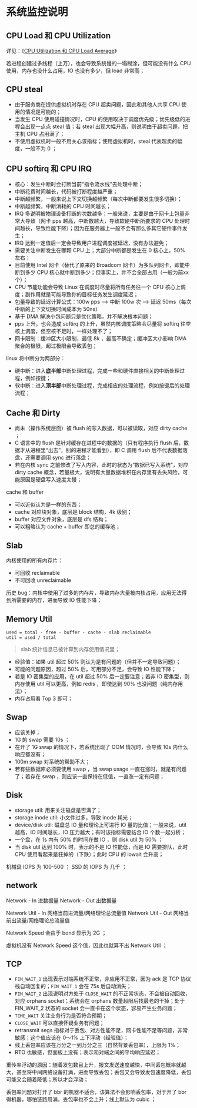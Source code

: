 # 系统监控说明

## CPU Load 和 CPU Utilization

详见：《[CPU Utilization 和 CPU Load Average](https://github.com/moooofly/MarkSomethingDown/blob/master/Linux/CPU%20Utilization%20%E5%92%8C%20CPU%20Load.md)》

若进程创建过多线程（上万），也会导致系统慢的一塌糊涂，但可能没有什么 CPU 使用，内存也没什么占用，IO 也没有多少，但 load 非常高；

## CPU steal

- 由于服务商在提供虚拟机时存在 CPU 超卖问题，因此和其他人共享 CPU 使用的情况是可能的；
- 当发生 CPU 使用碰撞情况时，CPU 的使用取决于调度优先级；优先级低的进程会出现一点点 steal 值；若 steal 出现大幅升高，则说明由于超卖问题，把主机 CPU 占用满了；
- 不使用虚拟机时一般不用关心该指标；使用虚拟机时，steal 代表超卖的幅度，一般不为 0 ；

## CPU softirq 和 CPU IRQ

- 核心：发生中断时会打断当前“指令流水线”去处理中断；
- 中断花费时间越长，代码被打断程度越严重；
- 中断越频繁，一般来说上下文切换越频繁（每次中断都要发生很多切换）；
- 中断越频繁，中断消耗的 CPU 时间越长；
- IRQ 多说明被物理设备打断的次数越多；一般来说，主要是由于网卡上包量非常大导致（网卡 pps 越高，中断数越大，导致软硬中断所要求的 CPU 处理时间越长，导致性能下降）；因为在服务器上一般不会有那么多其它硬件事件发生；
- IRQ 达到一定值后一定会导致用户进程调度被延迟，没有办法避免；
- 需要关注中断发生在哪颗 CPU 上；大部分中断都是发生在 0 核心上，50% 左右；
- 目前使用 Intel 网卡（替代了原来的 Broadcom 网卡）为多队列网卡，即能中断到多少 CPU 核心就中断到多少；但事实上，并不会全部占用（一般为前xx个）；
- CPU 节能功能会导致 Linux 在调度时尽量将所有任务往一个 CPU 核心上调度；副作用就是可能导致你的目标任务发生调度延迟；
- 包量导致的延迟计算公式：100w pps --> 中断 100w 次 --> 延迟 50ms（每次中断的上下文切换时间成本为 50ns）
- 基于 DMA 解决小包问题只是优化策略，并不解决根本问题；
- pps 上升，也会造成 softirq 的上升，虽然内核调度策略会尽量将 softirq 往空核上调度，但空核不足时，一样处理不了；
- 网卡限制：缓冲区大小限制，最低 8k ，最高不确定；缓冲区大小影响 DMA 聚合的极限，超过极限会导致丢包；

linux 将中断分为两部分：

- 硬中断：进入**底半部**中断处理过程，完成一些和硬件直接相关的中断处理过程，例如按键；
- 软中断：进入**顶半部**中断处理过程，完成相应的处理流程，例如按键后的处理流程；


## Cache 和 Dirty

- 尚未（操作系统层面）被 flush 的写入数据，可以被读取，对应 dirty cache ；
- C 语言中的 flush 是针对缓存在进程中的数据的（只有程序执行 flush 后，数据才从进程里“出去”，别的进程才能看到），即 C 调用 flush 后不代表数据落盘，还需要调用 sync 进行落盘；
- 若在内核 sync 之前修改了写入内容，此时的状态为“数据已写入系统”，对应 dirty cache 概念，若量极大，说明有大量数据堆积在内存里有丢失风险，可能原因是硬盘写入速度太慢；

cache 和 buffer

- 可以近似认为是一样的东西；
- cache 对应块对象，底层是 block 结构，4k 级别；
- buffer 对应文件对象，底层是 dfs 结构；
- 可以粗略认为 cache + buffer 即总的缓存池；

## Slab

内核使用的所有内存片：

- 可回收 reclaimable
- 不可回收 unreclaimable

历史 bug：内核中使用了过多的内存片，导致内存大量被内核占用，应用无法得到所需要的内存，进而导致 IO 性能下降；

## Memory Util

```
used = total - free - buffer - cache - slab reclaimable
util = used / total
```

> slab 统计信息已被计算到内存使用情况里；

- 经验值：如果 util 超过 50% 则认为是有问题的（但并不一定导致问题）；
- 可能的问题原因，超过 50% 后，可用部分不足，会导致 IO 性能下降；
- 若是 IO 密集型的应用，在 util 超过 50% 后一定要注意；若非 IO 密集型，则内存使用 util 可以更高，例如 redis ，即使达到 90% 也没问题（纯内存用法）；
- 内存占用看 Top 3 即可；

## Swap

- 应该关掉；
- 1G 的 swap 需要 10s ；
- 在开了 1G swap 的情况下，若系统出现了 OOM 情况时，会导致 10s 内什么响应都没有；
- 100m swap 对系统的帮助不大；
- 若有些数据库必须要使用 swap ，当 swap usage 一直在涨时，就是有问题了；若存在 swap ，则应该一直保持在低值，一直涨一定有问题；


## Disk 

- storage util: 用来关注磁盘是否满了；
- storage inode util: 小文件过多，导致 inode 耗光；
- device/disk util: 磁盘总 IO 量和理论上可进行 IO 量的比值；一般来说，util 越高，IO 时间越长，IO 压力越大；有时该指标需要结合 IO 个数一起分析；
- 一个盘，在 1s 内有 50% 的时间在做 IO ，则 disk util 为 50% ；
- 当 disk util 达到 100% 时，表示的不是 IO 性能低，而是 IO 需要排队，此时 CPU 使用看起来是狂掉的（下跌）；此时 CPU 的 iowait 会升高；


机械盘 IOPS 为 100-500 ；
SSD 的 IOPS 为 几千 ；


## network

Network - In  进数据量
Network - Out 出数据量

Network Util - In  网络当前进流量/网络理论总流量值
Network Util - Out 网络当前出流量/网络理论总流量值

Network Speed 会由于 bond 显示为 2G ；

虚拟机没有 Network Speed 这个值，因此也就算不出 Network Util ；


## TCP

- `FIN_WAIT_1` 出现表示对端系统不正常，非应用不正常，因为 ack 是 TCP 协议栈自动回复的；`FIN_WAIT_1` 会在 75s 后自动消失；
- `FIN_WAIT_2` 出现说明对方处于 `CLOSE_WAIT` 的不正常状态，不会被自动回收，对应 orphans socket；系统会在 orphans 数量超限后找最老的干掉；处于 FIN_WAIT_2 状态的 socket 会一直卡在这个状态，容易产生业务问题；
- `TIME_WAIT` 关注业务行为是否符合预期；
- `CLOSE_WAIT` 可以直接怀疑业务有问题；
- retransmit segs 指标对于丢包、对方性能不足，网卡性能不足等问题，非常敏感；这个值应该在 0～1% 上下浮动（经验值）；
- 线上丢包率应该在万分之一到万分之三（自然背景丢包率），上限为 1%；
- RTO 也敏感，但面板上没有；表示和对端之间的平均响应延迟；

重传率浮动的原因：随着发包数目上升，报文发送速度越快，中间丢包概率就越大，甚至将中间网络设备打满，进而导致丢包；丢包又会导致发包速度降低，丢包可能又会随着降低；所以才会浮动；

丢包率问题对打开了 bbr 的机器不适合，该算法不会影响丢包率，对于开了 bbr 得机器，哪怕链路用满，丢包率也不会上升；线上默认为 cubic ；














